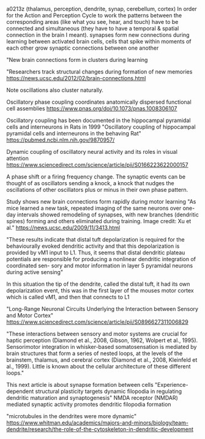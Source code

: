 a0213z
(thalamus, perception, dendrite, synap, cerebellum, cortex) In order for the Action and Perception Cycle to work the patterns between the corresponding areas (like what you see, hear, and touch) have to be connected and simultaneous (they have to have a temporal & spatial connection in the brain I meant). 
synapses form new connections during learning between activated brain cells, cells that spike within moments of each other grow synaptic connections between one another 

"New brain connections form in clusters during learning

"Researchers track structural changes during formation of new memories
https://news.ucsc.edu/2012/02/brain-connections.html

Note oscillations also cluster naturally.

Oscillatory phase coupling coordinates anatomically dispersed functional cell assemblies
https://www.pnas.org/doi/10.1073/pnas.1008306107

Oscillatory coupling has been documented in the hippocampal pyramidal cells and interneurons in Rats in 1999
"Oscillatory coupling of hippocampal pyramidal cells and interneurons in the behaving Rat"
https://pubmed.ncbi.nlm.nih.gov/9870957/

Dynamic coupling of oscillatory neural activity and its roles in visual attention https://www.sciencedirect.com/science/article/pii/S0166223622000157

A phase shift or a firing frequency change.
The synaptic events can be thought of as oscillators sending a knock, a knock that nudges the oscillations of other oscillators plus or minus in their own phase pattern.

Study shows new brain connections form rapidly during motor learning
"As mice learned a new task, repeated imaging of the same neurons over one-day intervals showed remodeling of synapses, with new branches (dendritic spines) forming and others eliminated during training. Image credit: Xu et al." https://news.ucsc.edu/2009/11/3413.html

"These results indicate that distal
tuft depolarization is required for the behaviourally evoked dendritic activity and that this depolarization is provided by vM1 input to L1. Thus, it seems that distal dendritic plateau potentials are responsible for producing a nonlinear dendritic integration of coordinated sen- sory and motor information in layer 5 pyramidal neurons during active sensing"

In this situation the tip of the dendrite, called the distal tuft, it had its own depolarization event, this was in the first layer of the mouses motor cortex which is called vM1, and then that connects to L1

"Long-Range Neuronal Circuits Underlying the Interaction between Sensory and Motor Cortex" https://www.sciencedirect.com/science/article/pii/S0896627311006829

"These interactions between sensory and motor systems are crucial for haptic perception (Diamond et al., 2008, Gibson, 1962, Wolpert et al., 1995). Sensorimotor integration in whisker-based somatosensation is mediated by brain structures that form a series of nested loops, at the levels of the brainstem, thalamus, and cerebral cortex (Diamond et al., 2008, Kleinfeld et al., 1999). Little is known about the cellular architecture of these different loops."

This next article is about synapse formation between cells "Experience-dependent structural plasticity targets dynamic filopodia in regulating dendritic maturation and synaptogenesis"
NMDA receptor (NMDAR) mediated synaptic activity promotes dendritic filopodia formation

"microtubules in the dendrites were more dynamic" https://www.whitman.edu/academics/majors-and-minors/biology/team-dendrite/research/the-role-of-the-cytoskeleton-in-dendritic-development
